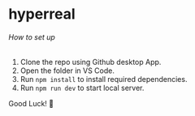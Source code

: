 # hyperreal

###### How to set up

1. Clone the repo using Github desktop App.
2. Open the folder in VS Code.
3. Run `npm install` to install required dependencies.
4. Run `npm run dev` to start local server.

Good Luck! 💜
